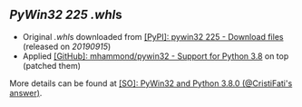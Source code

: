 *PyWin32 225* *.whl*s
---------------------

- Original *.whl*s downloaded from [[PyPI]: pywin32 225 - Download files](https://pypi.org/project/pywin32/225/#files) (released on *20190915*)
- Applied [[GitHub]: mhammond/pywin32 - Support for Python 3.8](https://github.com/mhammond/pywin32/pull/1430) on top (patched them)

More details can be found at [[SO]: PyWin32 and Python 3.8.0 (@CristiFati's answer)](https://stackoverflow.com/questions/58631512/pywin32-and-python-3-8-0/58632354#58632354).


